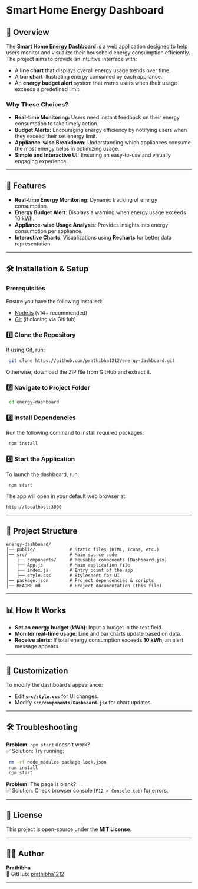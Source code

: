 # Smart Home Energy Dashboard

## 📌 Overview
The **Smart Home Energy Dashboard** is a web application designed to help users monitor and visualize their household energy consumption efficiently. The project aims to provide an intuitive interface with:
- A **line chart** that displays overall energy usage trends over time.
- A **bar chart** illustrating energy consumed by each appliance.
- An **energy budget alert** system that warns users when their usage exceeds a predefined limit.

### **Why These Choices?**
- **Real-time Monitoring:** Users need instant feedback on their energy consumption to take timely action.
- **Budget Alerts:** Encouraging energy efficiency by notifying users when they exceed their set energy limit.
- **Appliance-wise Breakdown:** Understanding which appliances consume the most energy helps in optimizing usage.
- **Simple and Interactive UI:** Ensuring an easy-to-use and visually engaging experience.

---

## 🚀 Features
- **Real-time Energy Monitoring**: Dynamic tracking of energy consumption.
- **Energy Budget Alert**: Displays a warning when energy usage exceeds 10 kWh.
- **Appliance-wise Usage Analysis**: Provides insights into energy consumption per appliance.
- **Interactive Charts**: Visualizations using **Recharts** for better data representation.

---

## 🛠️ Installation & Setup

### **Prerequisites**
Ensure you have the following installed:
- [Node.js](https://nodejs.org/) (v14+ recommended)
- [Git](https://git-scm.com/) (if cloning via GitHub)

### **1️⃣ Clone the Repository**
If using Git, run:
```sh
 git clone https://github.com/prathibha1212/energy-dashboard.git
```
Otherwise, download the ZIP file from GitHub and extract it.

### **2️⃣ Navigate to Project Folder**
```sh
 cd energy-dashboard
```

### **3️⃣ Install Dependencies**
Run the following command to install required packages:
```sh
 npm install
```

### **4️⃣ Start the Application**
To launch the dashboard, run:
```sh
 npm start
```
The app will open in your default web browser at:
```
http://localhost:3000
```

---

## 📂 Project Structure
```
energy-dashboard/
│── public/             # Static files (HTML, icons, etc.)
│── src/                # Main source code
│   ├── components/     # Reusable components (Dashboard.jsx)
│   ├── App.js          # Main application file
│   ├── index.js        # Entry point of the app
│   ├── style.css       # Stylesheet for UI
│── package.json        # Project dependencies & scripts
│── README.md           # Project documentation (this file)
```

---

## 📊 How It Works
- **Set an energy budget (kWh)**: Input a budget in the text field.
- **Monitor real-time usage**: Line and bar charts update based on data.
- **Receive alerts**: If total energy consumption exceeds **10 kWh**, an alert message appears.

---

## 🎨 Customization
To modify the dashboard’s appearance:
- Edit **`src/style.css`** for UI changes.
- Modify **`src/components/Dashboard.jsx`** for chart updates.

---

## 🛠 Troubleshooting
**Problem:** `npm start` doesn't work?  
✅ Solution: Try running:
```sh
 rm -rf node_modules package-lock.json
 npm install
 npm start
```

**Problem:** The page is blank?  
✅ Solution: Check browser console (`F12 > Console tab`) for errors.

---

## 📜 License
This project is open-source under the **MIT License**.

---

## 👨‍💻 Author
**Prathibha**  
🔗 GitHub: [prathibha1212](https://github.com/prathibha1212)  


---






